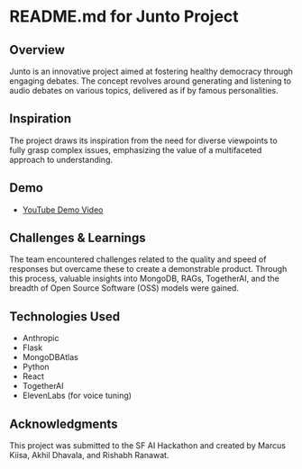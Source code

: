# README.md for Junto Project

## Overview
Junto is an innovative project aimed at fostering healthy democracy through engaging debates. The concept revolves around generating and listening to audio debates on various topics, delivered as if by famous personalities.

## Inspiration
The project draws its inspiration from the need for diverse viewpoints to fully grasp complex issues, emphasizing the value of a multifaceted approach to understanding.

## Demo
- [YouTube Demo Video](https://youtu.be/WfCr8jSiXPQ)

## Challenges & Learnings
The team encountered challenges related to the quality and speed of responses but overcame these to create a demonstrable product. Through this process, valuable insights into MongoDB, RAGs, TogetherAI, and the breadth of Open Source Software (OSS) models were gained.

## Technologies Used
- Anthropic
- Flask
- MongoDBAtlas
- Python
- React
- TogetherAI
- ElevenLabs (for voice tuning)

## Acknowledgments
This project was submitted to the SF AI Hackathon and created by Marcus Kiisa, Akhil Dhavala, and Rishabh Ranawat.
